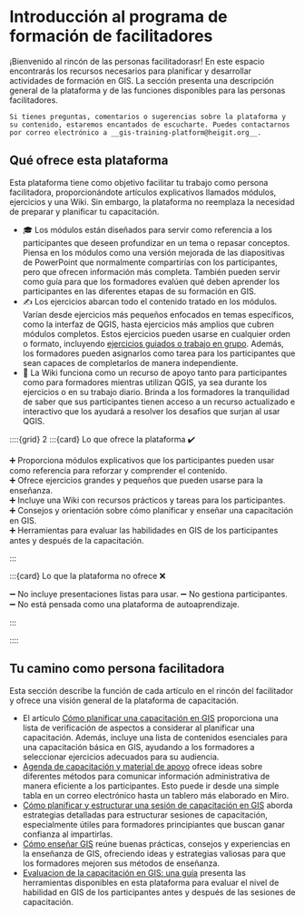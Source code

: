 # Introducción al programa de formación de facilitadores

¡Bienvenido al rincón de las personas facilitadorasr! 
En este espacio encontrarás los recursos necesarios para planificar y desarrollar actividades de formación en GIS. La sección presenta una descripción general de la plataforma y de las funciones disponibles para las personas facilitadores.

```{admonition} Contacta al equipo de la Plataforma de Capacitación en GIS de la IFRC
Si tienes preguntas, comentarios o sugerencias sobre la plataforma y su contenido, estaremos encantados de escucharte. Puedes contactarnos por correo electrónico a __gis-training-platform@heigit.org__.
```

## Qué ofrece esta plataforma

Esta plataforma tiene como objetivo facilitar tu trabajo como persona facilitadora, proporcionándote artículos explicativos llamados módulos, ejercicios y una Wiki. Sin embargo, la plataforma no reemplaza la necesidad de preparar y planificar tu capacitación.

- 🎓 Los módulos están diseñados para servir como referencia a los participantes que deseen profundizar en un tema o repasar conceptos. Piensa en los módulos como una versión mejorada de las diapositivas de PowerPoint que normalmente compartirías con los participantes, pero que ofrecen información más completa. También pueden servir como guía para que los formadores evalúen qué deben aprender los participantes en las diferentes etapas de su formación en GIS.
- ✍️ Los ejercicios abarcan todo el contenido tratado en los módulos. Varían desde ejercicios más pequeños enfocados en temas específicos, como la interfaz de QGIS, hasta ejercicios más amplios que cubren módulos completos. Estos ejercicios pueden usarse en cualquier orden o formato, incluyendo [ejercicios guiados o trabajo en grupo](guiados). Además, los formadores pueden asignarlos como tarea para los participantes que sean capaces de completarlos de manera independiente.
- 📖 La Wiki funciona como un recurso de apoyo tanto para participantes como para formadores mientras utilizan QGIS, ya sea durante los ejercicios o en su trabajo diario. Brinda a los formadores la tranquilidad de saber que sus participantes tienen acceso a un recurso actualizado e interactivo que los ayudará a resolver los desafíos que surjan al usar QGIS.

::::{grid} 2
:::{card} Lo que ofrece la plataforma ✔️

➕ Proporciona módulos explicativos que los participantes pueden usar como referencia para reforzar y comprender el contenido.  
➕ Ofrece ejercicios grandes y pequeños que pueden usarse para la enseñanza.  
➕ Incluye una Wiki con recursos prácticos y tareas para los participantes.  
➕ Consejos y orientación sobre cómo planificar y enseñar una capacitación en GIS.  
➕ Herramientas para evaluar las habilidades en GIS de los participantes antes y después de la capacitación.  

:::

:::{card} Lo que la plataforma no ofrece ❌

➖ No incluye presentaciones listas para usar.
➖ No gestiona participantes.
➖ No está pensada como una plataforma de autoaprendizaje.

:::

::::

## Tu camino como persona facilitadora

Esta sección describe la función de cada artículo en el rincón del facilitador y ofrece una visión general de la plataforma de capacitación.

- El artículo [Cómo planificar una capacitación en GIS](/content/Trainers_corner/es_how_to_training.md) proporciona una lista de verificación de aspectos a considerar al planificar una capacitación. Además, incluye una lista de contenidos esenciales para una capacitación básica en GIS, ayudando a los formadores a seleccionar ejercicios adecuados para su audiencia.
- [Agenda de capacitación y material de apoyo](/content/Trainers_corner/es_training_graphical_outline.md) ofrece ideas sobre diferentes métodos para comunicar información administrativa de manera eficiente a los participantes. Esto puede ir desde una simple tabla en un correo electrónico hasta un tablero más elaborado en Miro.
- [Cómo planificar y estructurar una sesión de capacitación en GIS](/content/Trainers_corner/es_training_day_structure.md) aborda estrategias detalladas para estructurar sesiones de capacitación, especialmente útiles para formadores principiantes que buscan ganar confianza al impartirlas.
- [Cómo enseñar GIS](/content/Trainers_corner/es_how_to_teach_GIS.md) reúne buenas prácticas, consejos y experiencias en la enseñanza de GIS, ofreciendo ideas y estrategias valiosas para que los formadores mejoren sus métodos de enseñanza.
- [Evaluacion de la capacitación en GIS: una guía](/content/Trainers_corner/es_how_to_assessment.md) presenta las herramientas disponibles en esta plataforma para evaluar el nivel de habilidad en GIS de los participantes antes y después de las sesiones de capacitación.

